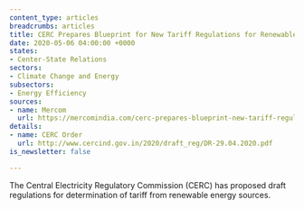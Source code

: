 ```yaml
---
content_type: articles
breadcrumbs: articles
title: CERC Prepares Blueprint for New Tariff Regulations for Renewable Projects
date: 2020-05-06 04:00:00 +0000
states:
- Center-State Relations
sectors:
- Climate Change and Energy
subsectors:
- Energy Efficiency
sources:
- name: Mercom
  url: https://mercomindia.com/cerc-prepares-blueprint-new-tariff-regulations-renewable-projects/
details:
- name: CERC Order
  url: http://www.cercind.gov.in/2020/draft_reg/DR-29.04.2020.pdf
is_newsletter: false

---
```

The Central Electricity Regulatory Commission (CERC) has proposed draft regulations for determination of tariff from renewable energy sources.
